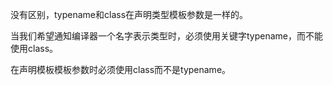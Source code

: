 没有区别，typename和class在声明类型模板参数是一样的。

当我们希望通知编译器一个名字表示类型时，必须使用关键字typename，而不能使用class。

在声明模板模板参数时必须使用class而不是typename。